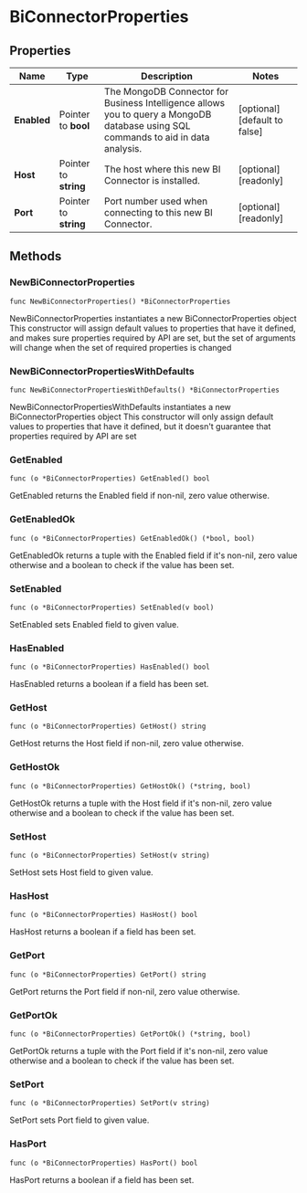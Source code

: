 # BiConnectorProperties



## Properties

|Name | Type | Description | Notes|
|------------ | ------------- | ------------- | -------------|
|**Enabled** | Pointer to **bool** | The MongoDB Connector for Business Intelligence allows you to query a MongoDB database using SQL commands to aid in data analysis.  | [optional] [default to false]|
|**Host** | Pointer to **string** | The host where this new BI Connector is installed.  | [optional] [readonly] |
|**Port** | Pointer to **string** | Port number used when connecting to this new BI Connector.  | [optional] [readonly] |

## Methods

### NewBiConnectorProperties

`func NewBiConnectorProperties() *BiConnectorProperties`

NewBiConnectorProperties instantiates a new BiConnectorProperties object
This constructor will assign default values to properties that have it defined,
and makes sure properties required by API are set, but the set of arguments
will change when the set of required properties is changed

### NewBiConnectorPropertiesWithDefaults

`func NewBiConnectorPropertiesWithDefaults() *BiConnectorProperties`

NewBiConnectorPropertiesWithDefaults instantiates a new BiConnectorProperties object
This constructor will only assign default values to properties that have it defined,
but it doesn't guarantee that properties required by API are set

### GetEnabled

`func (o *BiConnectorProperties) GetEnabled() bool`

GetEnabled returns the Enabled field if non-nil, zero value otherwise.

### GetEnabledOk

`func (o *BiConnectorProperties) GetEnabledOk() (*bool, bool)`

GetEnabledOk returns a tuple with the Enabled field if it's non-nil, zero value otherwise
and a boolean to check if the value has been set.

### SetEnabled

`func (o *BiConnectorProperties) SetEnabled(v bool)`

SetEnabled sets Enabled field to given value.

### HasEnabled

`func (o *BiConnectorProperties) HasEnabled() bool`

HasEnabled returns a boolean if a field has been set.

### GetHost

`func (o *BiConnectorProperties) GetHost() string`

GetHost returns the Host field if non-nil, zero value otherwise.

### GetHostOk

`func (o *BiConnectorProperties) GetHostOk() (*string, bool)`

GetHostOk returns a tuple with the Host field if it's non-nil, zero value otherwise
and a boolean to check if the value has been set.

### SetHost

`func (o *BiConnectorProperties) SetHost(v string)`

SetHost sets Host field to given value.

### HasHost

`func (o *BiConnectorProperties) HasHost() bool`

HasHost returns a boolean if a field has been set.

### GetPort

`func (o *BiConnectorProperties) GetPort() string`

GetPort returns the Port field if non-nil, zero value otherwise.

### GetPortOk

`func (o *BiConnectorProperties) GetPortOk() (*string, bool)`

GetPortOk returns a tuple with the Port field if it's non-nil, zero value otherwise
and a boolean to check if the value has been set.

### SetPort

`func (o *BiConnectorProperties) SetPort(v string)`

SetPort sets Port field to given value.

### HasPort

`func (o *BiConnectorProperties) HasPort() bool`

HasPort returns a boolean if a field has been set.


